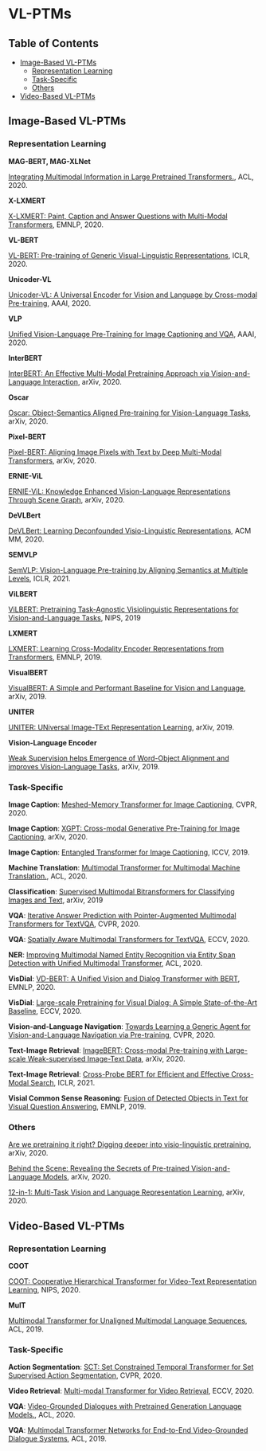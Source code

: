 # VL-PTMs
## Table of Contents
* [Image-Based VL-PTMs](#image-based-vl-ptms)
  * [Representation Learning](#representation-learning)
  * [Task-Specific](#task-specific)
  * [Others](#others)
* [Video-Based VL-PTMs](#video-based-vl-ptms)

## Image-Based VL-PTMs
### Representation Learning
**MAG-BERT, MAG-XLNet**

[Integrating Multimodal Information in Large Pretrained Transformers.](https://www.aclweb.org/anthology/2020.acl-main.214.pdf), ACL, 2020.

**X-LXMERT**

[X-LXMERT: Paint, Caption and Answer Questions with Multi-Modal Transformers](https://www.aclweb.org/anthology/2020.emnlp-main.707.pdf), EMNLP, 2020.

**VL-BERT**

[VL-BERT: Pre-training of Generic Visual-Linguistic Representations](https://arxiv.org/pdf/1908.08530.pdf), ICLR, 2020.

**Unicoder-VL**

[Unicoder-VL: A Universal Encoder for Vision and Language by Cross-modal Pre-training](https://arxiv.org/pdf/1908.06066.pdf), AAAI, 2020.

**VLP**

[Unified Vision-Language Pre-Training for Image Captioning and VQA](https://arxiv.org/pdf/1909.11059.pdf), AAAI, 2020.

**InterBERT**

[InterBERT: An Effective Multi-Modal Pretraining Approach via Vision-and-Language Interaction](https://arxiv.org/pdf/2003.13198.pdf), arXiv, 2020.

**Oscar**

[Oscar: Object-Semantics Aligned Pre-training for Vision-Language Tasks](https://arxiv.org/pdf/2004.06165.pdf), arXiv, 2020.

**Pixel-BERT**

[Pixel-BERT: Aligning Image Pixels with Text by Deep Multi-Modal Transformers](https://arxiv.org/pdf/2004.00849.pdf), arXiv, 2020.

**ERNIE-ViL**

[ERNIE-ViL: Knowledge Enhanced Vision-Language Representations Through Scene Graph](https://arxiv.org/pdf/2006.16934.pdf), arXiv, 2020.

**DeVLBert**

[DeVLBert: Learning Deconfounded Visio-Linguistic Representations](https://arxiv.org/pdf/2008.06884.pdf), ACM MM, 2020.

**SEMVLP**

[SemVLP: Vision-Language Pre-training by Aligning Semantics at Multiple Levels](https://openreview.net/pdf?id=Wg2PSpLZiH), ICLR, 2021.

**ViLBERT**

[ViLBERT: Pretraining Task-Agnostic Visiolinguistic Representations for Vision-and-Language Tasks](https://arxiv.org/pdf/1908.02265.pdf), NIPS, 2019

**LXMERT**

[LXMERT: Learning Cross-Modality Encoder Representations from Transformers](https://arxiv.org/pdf/1908.07490.pdf), EMNLP, 2019.

**VisualBERT**

[VisualBERT: A Simple and Performant Baseline for Vision and Language](https://arxiv.org/pdf/1908.03557.pdf), arXiv, 2019.

**UNITER**

[UNITER: UNiversal Image-TExt Representation Learning](https://arxiv.org/pdf/1909.11740.pdf), arXiv, 2019.

**Vision-Language Encoder**

[Weak Supervision helps Emergence of Word-Object Alignment and improves Vision-Language Tasks](https://arxiv.org/pdf/1912.03063.pdf), arXiv, 2019. 

### Task-Specific
**Image Caption**: [Meshed-Memory Transformer for Image Captioning](https://arxiv.org/pdf/1912.08226.pdf), CVPR, 2020.

**Image Caption**: [XGPT: Cross-modal Generative Pre-Training for Image Captioning](https://arxiv.org/pdf/2003.01473.pdf), arXiv, 2020.

**Image Caption**: [Entangled Transformer for Image Captioning](https://openaccess.thecvf.com/content_ICCV_2019/papers/Li_Entangled_Transformer_for_Image_Captioning_ICCV_2019_paper.pdf), ICCV, 2019.

**Machine Translation**: [Multimodal Transformer for Multimodal Machine Translation.](https://www.aclweb.org/anthology/2020.acl-main.400.pdf), ACL, 2020.

**Classification**: [Supervised Multimodal Bitransformers for Classifying Images and Text](https://arxiv.org/pdf/1909.02950.pdf), arXiv, 2019

**VQA**: [Iterative Answer Prediction with Pointer-Augmented Multimodal Transformers for TextVQA](https://arxiv.org/pdf/1911.06258.pdf), CVPR, 2020.

**VQA**: [Spatially Aware Multimodal Transformers for TextVQA](https://arxiv.org/pdf/2007.12146.pdf), ECCV, 2020.

**NER**: [Improving Multimodal Named Entity Recognition via Entity Span Detection with Unified Multimodal Transformer](https://www.aclweb.org/anthology/2020.acl-main.306.pdf), ACL, 2020.

**VisDial**: [VD-BERT: A Unified Vision and Dialog Transformer with BERT](https://arxiv.org/pdf/2004.13278.pdf), EMNLP, 2020.

**VisDial**: [Large-scale Pretraining for Visual Dialog: A Simple State-of-the-Art Baseline](https://arxiv.org/pdf/1912.02379.pdf), ECCV, 2020.

**Vision-and-Language Navigation**: [Towards Learning a Generic Agent for Vision-and-Language Navigation via Pre-training](https://arxiv.org/pdf/2002.10638.pdf), CVPR, 2020.

**Text-Image Retrieval**: [ImageBERT: Cross-modal Pre-training with Large-scale Weak-supervised Image-Text Data](https://arxiv.org/pdf/2001.07966.pdf), arXiv, 2020.

**Text-Image Retrieval**: [Cross-Probe BERT for Efficient and Effective Cross-Modal Search](https://openreview.net/pdf?id=bW9SYKHcZiz), ICLR, 2021.

**Visial Common Sense Reasoning**: [Fusion of Detected Objects in Text for Visual Question Answering](https://arxiv.org/pdf/1908.05054.pdf), EMNLP, 2019.


### Others
[Are we pretraining it right? Digging deeper into visio-linguistic pretraining](https://arxiv.org/pdf/2004.08744.pdf), arXiv, 2020.

[Behind the Scene: Revealing the Secrets of Pre-trained Vision-and-Language Models](https://arxiv.org/pdf/2005.07310.pdf), arXiv, 2020.

[12-in-1: Multi-Task Vision and Language Representation Learning](https://arxiv.org/pdf/1912.02315.pdf), arXiv, 2020.

## Video-Based VL-PTMs
### Representation Learning
**COOT**

[COOT: Cooperative Hierarchical Transformer for Video-Text Representation Learning](https://proceedings.neurips.cc/paper/2020/file/ff0abbcc0227c9124a804b084d161a2d-Paper.pdf), NIPS, 2020.

**MulT**

[Multimodal Transformer for Unaligned Multimodal Language Sequences](https://www.aclweb.org/anthology/P19-1656.pdf), ACL, 2019.

### Task-Specific

**Action Segmentation**: [SCT: Set Constrained Temporal Transformer for Set Supervised Action Segmentation](https://arxiv.org/pdf/2003.14266.pdf), CVPR, 2020.

**Video Retrieval**: [Multi-modal Transformer for Video Retrieval](https://arxiv.org/pdf/2007.10639.pdf), ECCV, 2020.

**VQA**: [Video-Grounded Dialogues with Pretrained Generation Language Models.](https://www.aclweb.org/anthology/2020.acl-main.518.pdf), ACL, 2020.

**VQA**: [Multimodal Transformer Networks for End-to-End Video-Grounded Dialogue Systems](https://www.aclweb.org/anthology/P19-1564.pdf), ACL, 2019.

